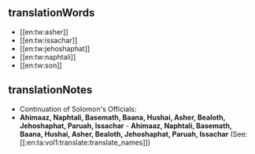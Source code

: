 ## translationWords

* [[en:tw:asher]]
* [[en:tw:issachar]]
* [[en:tw:jehoshaphat]]
* [[en:tw:naphtali]]
* [[en:tw:son]]

## translationNotes

* Continuation of Solomon's Officials:
* **Ahimaaz, Naphtali, Basemath, Baana, Hushai, Asher, Bealoth, Jehoshaphat, Paruah, Issachar** - <b>Ahimaaz, Naphtali, Basemath, Baana, Hushai, Asher, Bealoth, Jehoshaphat, Paruah, Issachar</b>  (See: [[:en:ta:vol1:translate:translate_names]])
